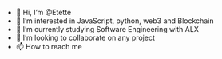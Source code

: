 - 👋 Hi, I’m @Etette
- 👀 I’m interested in JavaScript, python, web3 and Blockchain
- 🌱 I’m currently studying Software Engineering with ALX
- 💞️ I’m looking to collaborate on any project
- 📫 How to reach me 

<!---
Etette/Etette is a ✨ special ✨ repository because its `README.md` (this file) appears on your GitHub profile.
You can click the Preview link to take a look at your changes.
--->
